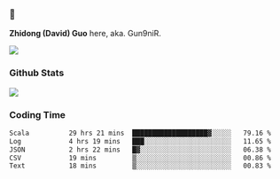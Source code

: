 ### 👋 

**Zhidong (David) Guo** here, aka. Gun9niR.

![](https://komarev.com/ghpvc/?username=Gun9niR&label=Total+Views)

### Github Stats

<img src="https://github-readme-stats.vercel.app/api?username=Gun9niR&count_private=true&show_icons=true&theme=vue-dark&hide_title=true">

### Coding Time

<!--START_SECTION:waka-->

```txt
Scala          29 hrs 21 mins  ███████████████████▓░░░░░   79.16 %
Log            4 hrs 19 mins   ███░░░░░░░░░░░░░░░░░░░░░░   11.65 %
JSON           2 hrs 22 mins   █▓░░░░░░░░░░░░░░░░░░░░░░░   06.38 %
CSV            19 mins         ▒░░░░░░░░░░░░░░░░░░░░░░░░   00.86 %
Text           18 mins         ▒░░░░░░░░░░░░░░░░░░░░░░░░   00.83 %
```

<!--END_SECTION:waka-->
